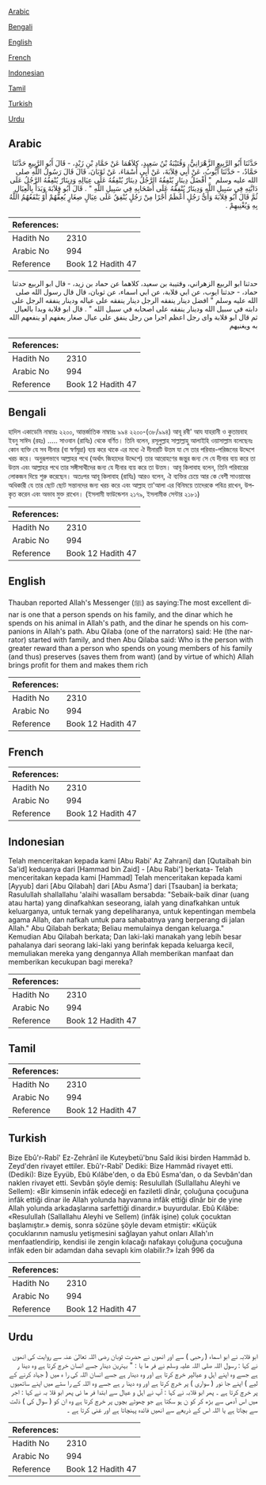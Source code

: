 [Arabic](#arabic)

[Bengali](#bengali)

[English](#english)

[French](#french)

[Indonesian](#indonesian)

[Tamil](#tamil)

[Turkish](#turkish)

[Urdu](#urdu)

## Arabic


<div dir="rtl" lang="ar" style={{fontSize:'larger',backgroundColor:'#f8f9fa',padding:20}}>
حَدَّثَنَا أَبُو الرَّبِيعِ الزَّهْرَانِيُّ، وَقُتَيْبَةُ بْنُ سَعِيدٍ، كِلاَهُمَا عَنْ حَمَّادِ بْنِ زَيْدٍ، - قَالَ أَبُو الرَّبِيعِ حَدَّثَنَا حَمَّادٌ، - حَدَّثَنَا أَيُّوبُ، عَنْ أَبِي قِلاَبَةَ، عَنْ أَبِي أَسْمَاءَ، عَنْ ثَوْبَانَ، قَالَ قَالَ رَسُولُ اللَّهِ صلى الله عليه وسلم ‏ "‏ أَفْضَلُ دِينَارٍ يُنْفِقُهُ الرَّجُلُ دِينَارٌ يُنْفِقُهُ عَلَى عِيَالِهِ وَدِينَارٌ يُنْفِقُهُ الرَّجُلُ عَلَى دَابَّتِهِ فِي سَبِيلِ اللَّهِ وَدِينَارٌ يُنْفِقُهُ عَلَى أَصْحَابِهِ فِي سَبِيلِ اللَّهِ ‏"‏ ‏.‏ قَالَ أَبُو قِلاَبَةَ وَبَدَأَ بِالْعِيَالِ ثُمَّ قَالَ أَبُو قِلاَبَةَ وَأَىُّ رَجُلٍ أَعْظَمُ أَجْرًا مِنْ رَجُلٍ يُنْفِقُ عَلَى عِيَالٍ صِغَارٍ يُعِفُّهُمْ أَوْ يَنْفَعُهُمُ اللَّهُ بِهِ وَيُغْنِيهِمْ ‏.‏
</div>
<div style={{backgroundColor:'#f8f9fa',padding:20, marginBottom: 10}}><table> <thead> <tr> <th>References:</th> <th></th> </tr> </thead> <tbody><tr><td>Hadith No</td><td>2310</td></tr><tr><td>Arabic No</td><td>994</td></tr><tr><td>Reference</td><td>Book 12 Hadith 47</td></tr></tbody></table></div>


<div dir="rtl" lang="ar" style={{fontSize:'larger',backgroundColor:'#f8f9fa',padding:20}}>
حدثنا ابو الربيع الزهراني، وقتيبة بن سعيد، كلاهما عن حماد بن زيد، - قال ابو الربيع حدثنا حماد، - حدثنا ايوب، عن ابي قلابة، عن ابي اسماء، عن ثوبان، قال قال رسول الله صلى الله عليه وسلم " افضل دينار ينفقه الرجل دينار ينفقه على عياله ودينار ينفقه الرجل على دابته في سبيل الله ودينار ينفقه على اصحابه في سبيل الله " . قال ابو قلابة وبدا بالعيال ثم قال ابو قلابة واى رجل اعظم اجرا من رجل ينفق على عيال صغار يعفهم او ينفعهم الله به ويغنيهم
</div>
<div style={{backgroundColor:'#f8f9fa',padding:20, marginBottom: 10}}><table> <thead> <tr> <th>References:</th> <th></th> </tr> </thead> <tbody><tr><td>Hadith No</td><td>2310</td></tr><tr><td>Arabic No</td><td>994</td></tr><tr><td>Reference</td><td>Book 12 Hadith 47</td></tr></tbody></table></div>

## Bengali


<div dir="ltr" lang="bn" style={{fontSize:'larger',backgroundColor:'#f8f9fa',padding:20}}>
হাদিস একাডেমি নাম্বারঃ ২২০০, আন্তর্জাতিক নাম্বারঃ ৯৯৪ ২২০০-(৩৮/৯৯৪) আবূ রবী' আয যাহরানী ও কুতায়বাহ ইবনু সাঈদ (রহঃ) ..... সাওবান (রাযিঃ) থেকে বর্ণিত। তিনি বলেন, রসূলুল্লাহ সাল্লাল্লাহু আলাইহি ওয়াসাল্লাম বলেছেনঃ কোন ব্যক্তি যে সব দীনার (বা স্বর্ণমুদ্রা) ব্যয় করে থাকে এর মধ্যে ঐ দীনারটি উত্তম যা সে তার পরিবার-পরিজনের উদ্দেশে খরচ করে। অনুরূপভাবে আল্লাহর পথে (অর্থাৎ জিহাদের উদ্দেশে) তার আরোহণের জন্তুর জন্য সে যে দীনার ব্যয় করে তা উত্তম এবং আল্লাহর পথে তার সঙ্গীসাথীদের জন্য যে দীনার ব্যয় করে তা উত্তম। আবূ কিলাবাহ বলেন, তিনি পরিবারের লোকজন দিয়ে শুরু করেছেন। অতঃপর আবূ কিলাবাহ (রাযিঃ) আরও বলেন, ঐ ব্যক্তির চেয়ে আর কে বেশী সাওয়াবের অধিকারী যে তার ছোট ছোট সন্তানদের জন্য খরচ করে এবং আল্লাহ তা'আলা এর বিনিময়ে তাদেরকে পবিত্র রাখেন, উপকৃত করেন এবং অভাব মুক্ত রাখেন। (ইসলামী ফাউন্ডেশন ২১৭৯, ইসলামীক সেন্টার ২১৮১)
</div>
<div style={{backgroundColor:'#f8f9fa',padding:20, marginBottom: 10}}><table> <thead> <tr> <th>References:</th> <th></th> </tr> </thead> <tbody><tr><td>Hadith No</td><td>2310</td></tr><tr><td>Arabic No</td><td>994</td></tr><tr><td>Reference</td><td>Book 12 Hadith 47</td></tr></tbody></table></div>

## English


<div dir="ltr" lang="en" style={{fontSize:'larger',backgroundColor:'#f8f9fa',padding:20}}>
Thauban reported Allah's Messenger (ﷺ) as saying:The most excellent dinar is one that a person spends on his family, and the dinar which he spends on his animal in Allah's path, and the dinar he spends on his companions in Allah's path. Abu Qilaba (one of the narrators) said: He (the narrator) started with family, and then Abu Qilaba said: Who is the person with greater reward than a person who spends on young members of his family (and thus) preserves (saves them from want) (and by virtue of which) Allah brings profit for them and makes them rich
</div>
<div style={{backgroundColor:'#f8f9fa',padding:20, marginBottom: 10}}><table> <thead> <tr> <th>References:</th> <th></th> </tr> </thead> <tbody><tr><td>Hadith No</td><td>2310</td></tr><tr><td>Arabic No</td><td>994</td></tr><tr><td>Reference</td><td>Book 12 Hadith 47</td></tr></tbody></table></div>

## French


<div dir="ltr" lang="fr" style={{fontSize:'larger',backgroundColor:'#f8f9fa',padding:20}}>

</div>
<div style={{backgroundColor:'#f8f9fa',padding:20, marginBottom: 10}}><table> <thead> <tr> <th>References:</th> <th></th> </tr> </thead> <tbody><tr><td>Hadith No</td><td>2310</td></tr><tr><td>Arabic No</td><td>994</td></tr><tr><td>Reference</td><td>Book 12 Hadith 47</td></tr></tbody></table></div>

## Indonesian


<div dir="ltr" lang="id" style={{fontSize:'larger',backgroundColor:'#f8f9fa',padding:20}}>
Telah menceritakan kepada kami [Abu Rabi' Az Zahrani] dan [Qutaibah bin Sa'id] keduanya dari [Hammad bin Zaid] - [Abu Rabi'] berkata- Telah menceritakan kepada kami [Hammad] Telah menceritakan kepada kami [Ayyub] dari [Abu Qilabah] dari [Abu Asma'] dari [Tsauban] ia berkata; Rasulullah shallallahu 'alaihi wasallam bersabda: "Sebaik-baik dinar (uang atau harta) yang dinafkahkan seseorang, ialah yang dinafkahkan untuk keluarganya, untuk ternak yang depeliharanya, untuk kepentingan membela agama Allah, dan nafkah untuk para sahabatnya yang berperang di jalan Allah." Abu Qilabah berkata; Beliau memulainya dengan keluarga." Kemudian Abu Qilabah berkata; Dan laki-laki manakah yang lebih besar pahalanya dari seorang laki-laki yang berinfak kepada keluarga kecil, memuliakan mereka yang dengannya Allah memberikan manfaat dan memberikan kecukupan bagi mereka?
</div>
<div style={{backgroundColor:'#f8f9fa',padding:20, marginBottom: 10}}><table> <thead> <tr> <th>References:</th> <th></th> </tr> </thead> <tbody><tr><td>Hadith No</td><td>2310</td></tr><tr><td>Arabic No</td><td>994</td></tr><tr><td>Reference</td><td>Book 12 Hadith 47</td></tr></tbody></table></div>

## Tamil


<div dir="ltr" lang="ta" style={{fontSize:'larger',backgroundColor:'#f8f9fa',padding:20}}>

</div>
<div style={{backgroundColor:'#f8f9fa',padding:20, marginBottom: 10}}><table> <thead> <tr> <th>References:</th> <th></th> </tr> </thead> <tbody><tr><td>Hadith No</td><td>2310</td></tr><tr><td>Arabic No</td><td>994</td></tr><tr><td>Reference</td><td>Book 12 Hadith 47</td></tr></tbody></table></div>

## Turkish


<div dir="ltr" lang="tr" style={{fontSize:'larger',backgroundColor:'#f8f9fa',padding:20}}>
Bize Ebû'r-Rabî' Ez-Zehrânî ile Kuteybetü'bnu Saîd ikisi birden Hammâd b. Zeyd'den rivayet ettiler. Ebû'r-Rabî' Dediki: Bize Hammâd rivayet etti. (Dediki): Bize Eyyüb, Ebû Kılâbe'den, o da Ebû Esma'dan, o da Sevbân'dan naklen rivayet etti. Sevbân şöyle demiş: Resulullah (Sullallahu Aleyhi ve Sellem): «Bir kimsenin infâk edeceği en faziletli dînâr, çoluğuna çocuğuna infâk ettiği dinar ile Allah yolunda hayvanına infâk ettiği dînâr bir de yine Allah yolunda arkadaşlarına sarfettiği dinardır.» buyurdular. Ebû Kılâbe: «Resulullah (Sallallahu Aleyhi ve Sellem) (infâk işine) çoluk çocuktan başlamıştır.» demiş, sonra sözüne şöyle devam etmiştir: «Küçük çocuklarının namuslu yetişmesini sağlayan yahut onları Allah'ın menfaatlendirip, kendisi ile zengin kılacağı nafakayı çoluğuna çocuğuna infâk eden bir adamdan daha sevaplı kim olabilir.?» İzah 996 da
</div>
<div style={{backgroundColor:'#f8f9fa',padding:20, marginBottom: 10}}><table> <thead> <tr> <th>References:</th> <th></th> </tr> </thead> <tbody><tr><td>Hadith No</td><td>2310</td></tr><tr><td>Arabic No</td><td>994</td></tr><tr><td>Reference</td><td>Book 12 Hadith 47</td></tr></tbody></table></div>

## Urdu


<div dir="rtl" lang="ur" style={{fontSize:'larger',backgroundColor:'#f8f9fa',padding:20}}>
ابو قلابہ نے ابو اسماء ( رحبی ) سے اور انھوں نے حضرت ثوبان رضی اللہ تعالیٰ عنہ سے روایت کی انھوں نے کہا : رسول اللہ صلی اللہ علیہ وسلم نے فر ما یا : " بہترین دینار جسے انسان خرچ کرتا ہے وہ دینا ر ہے جسے وہ اپنے اہل و عیالپر خرچ کرتا ہے اور وہ دینار ہے جسے انسان اللہ کی را ہ میں ( جہاد کرنے کے لیے ) اپنے جا نور ( سواری ) پر خرچ کرتا ہے اور وہ دینا ر ہے جسے وہ اللہ کے را ستے میں اپنے ساتھیوں پر خرچ کرتا ہے ۔ پھر ابو قلابہ نے کہا : آپ نے اہل و عیال سے ابتدا فر ما ئی پھر ابو قلا بہ نے کہا : اجر میں اس آدمی سے بڑھ کر کو ن ہو سکتا ہے جو چھوٹے بچوں پر خرچ کرتا ہے وہ ان کو ( سوال کی ) ذلت سے بچاتا ہے یا اللہ اس کے ذریعے سے انھیں فائدہ پہنچاتا ہے اور غنی کرتا ہے ۔
</div>
<div style={{backgroundColor:'#f8f9fa',padding:20, marginBottom: 10}}><table> <thead> <tr> <th>References:</th> <th></th> </tr> </thead> <tbody><tr><td>Hadith No</td><td>2310</td></tr><tr><td>Arabic No</td><td>994</td></tr><tr><td>Reference</td><td>Book 12 Hadith 47</td></tr></tbody></table></div>